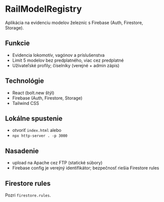 # RailModelRegistry

Aplikácia na evidenciu modelov železníc s Firebase (Auth, Firestore, Storage).

## Funkcie
- Evidencia lokomotív, vagónov a príslušenstva
- Limit 5 modelov bez predplatného, viac cez predplatné
- Užívateľské profily; číselníky (verejné + admin zápis)

## Technológie
- React (bolt.new štýl)
- Firebase (Auth, Firestore, Storage)
- Tailwind CSS

## Lokálne spustenie
- otvoriť `index.html` alebo
- `npx http-server . -p 3000`

## Nasadenie
- upload na Apache cez FTP (statické súbory)
- Firebase config je verejný identifikátor; bezpečnosť riešia Firestore rules

## Firestore rules
Pozri `firestore.rules`.

